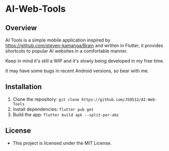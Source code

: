 # AI-Web-Tools

## Overview

AI Tools is a simple mobile application inspired by https://github.com/steven-kamanga/Brain and written in Flutter, it provides shortcuts to popular AI websites in a comfortable manner.

Keep in mind it's still a WIP and it's slowly being developed in my free time.

It may have some bugs in recent Android versions, so bear with me.

## Installation

1. Clone the repository: `git clone https://github.com/JS9512/AI-Web-Tools`
2. Install dependencies: `flutter pub get`
3. Build the app: `flutter build apk --split-per-abi`

## License

- This project is licensed under the MIT License.
